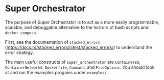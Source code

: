 # Super Orchestrator

The purpose of Super Orchestrator is to act as a more easliy programmable, scalable, and debuggable
alternative to the horrors of bash scripts and `docker-compose`.

First, see the documentation of `stacked_errors`
(https://docs.rs/stacked_errors/latest/stacked_errors/) to understand the error strategy.

The main useful constructs of `super_orchestrator` are `Containers`s, `ContainerNetwork`s,
`Dockerfile`, `Command`, and `FileOptions`. You should look at and run the examples progams under
`examples/`.
